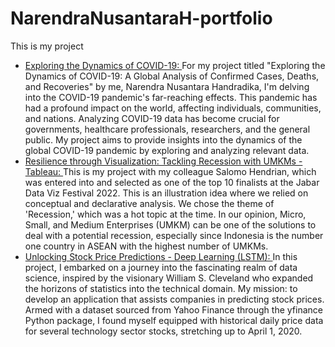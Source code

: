 # NarendraNusantaraH-portfolio
This is my project
- [Exploring the Dynamics of COVID-19: ](https://github.com/narendranush/nara-portfolio/blob/main/exploring-covid19-dataset/Exploring_The_Dynamics_of_COVID_19.ipynb) For my project titled "Exploring the Dynamics of COVID-19: A Global Analysis of Confirmed Cases, Deaths, and Recoveries" by me, Narendra Nusantara Handradika, I'm delving into the COVID-19 pandemic's far-reaching effects. This pandemic has had a profound impact on the world, affecting individuals, communities, and nations. Analyzing COVID-19 data has become crucial for governments, healthcare professionals, researchers, and the general public. My project aims to provide insights into the dynamics of the global COVID-19 pandemic by exploring and analyzing relevant data.
- [Resilience through Visualization: Tackling Recession with UMKMs - Tableau: ](https://public.tableau.com/app/profile/salomo.hendrian.sudjono/viz/qwerty_16667164411500/MempertahankandanMengembangkanUMKMdikalaResesi2023_1) This is my project with my colleague Salomo Hendrian, which was entered into and selected as one of the top 10 finalists at the Jabar Data Viz Festival 2022. This is an illustration idea where we relied on conceptual and declarative analysis. We chose the theme of 'Recession,' which was a hot topic at the time. In our opinion, Micro, Small, and Medium Enterprises (UMKM) can be one of the solutions to deal with a potential recession, especially since Indonesia is the number one country in ASEAN with the highest number of UMKMs.
- [Unlocking Stock Price Predictions - Deep Learning (LSTM): ](https://github.com/narendranush/nara-portfolio/blob/main/stock-prediction/Unlock_Stock_Price_Predictions.ipynb) In this project, I embarked on a journey into the fascinating realm of data science, inspired by the visionary William S. Cleveland who expanded the horizons of statistics into the technical domain. My mission: to develop an application that assists companies in predicting stock prices. Armed with a dataset sourced from Yahoo Finance through the yfinance Python package, I found myself equipped with historical daily price data for several technology sector stocks, stretching up to April 1, 2020.